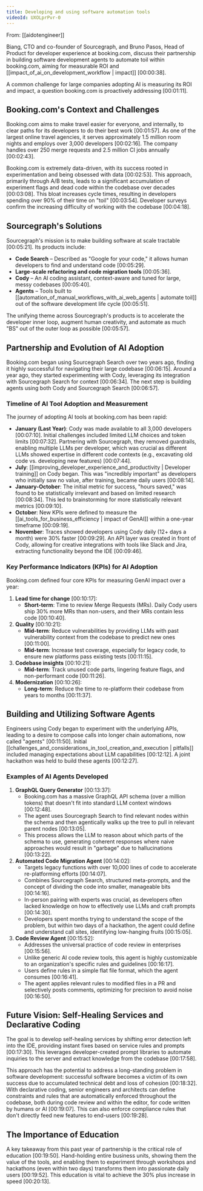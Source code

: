 ```yaml
---
title: Developing and using software automation tools
videoId: UXOLprPvr-0
---
```


From: [[aidotengineer]] <br/> 

Biang, CTO and co-founder of Sourcegraph, and Bruno Pasos, Head of Product for developer experience at booking.com, discuss their partnership in building software development agents to automate toil within booking.com, aiming for measurable ROI and [[impact_of_ai_on_development_workflow | impact]] <a class="yt-timestamp" data-t="00:00:38">[00:00:38]</a>.

A common challenge for large companies adopting AI is measuring its ROI and impact, a question booking.com is proactively addressing <a class="yt-timestamp" data-t="00:01:11">[00:01:11]</a>.

## Booking.com's Context and Challenges

Booking.com aims to make travel easier for everyone, and internally, to clear paths for its developers to do their best work <a class="yt-timestamp" data-t="00:01:57">[00:01:57]</a>. As one of the largest online travel agencies, it serves approximately 1.5 million room nights and employs over 3,000 developers <a class="yt-timestamp" data-t="00:02:16">[00:02:16]</a>. The company handles over 250 merge requests and 2.5 million CI jobs annually <a class="yt-timestamp" data-t="00:02:43">[00:02:43]</a>.

Booking.com is extremely data-driven, with its success rooted in experimentation and being obsessed with data <a class="yt-timestamp" data-t="00:02:53">[00:02:53]</a>. This approach, primarily through A/B tests, leads to a significant accumulation of experiment flags and dead code within the codebase over decades <a class="yt-timestamp" data-t="00:03:08">[00:03:08]</a>. This bloat increases cycle times, resulting in developers spending over 90% of their time on "toil" <a class="yt-timestamp" data-t="00:03:54">[00:03:54]</a>. Developer surveys confirm the increasing difficulty of working with the codebase <a class="yt-timestamp" data-t="00:04:18">[00:04:18]</a>.

## Sourcegraph's Solutions

Sourcegraph's mission is to make building software at scale tractable <a class="yt-timestamp" data-t="00:05:21">[00:05:21]</a>. Its products include:
*   **Code Search** – Described as "Google for your code," it allows human developers to find and understand code <a class="yt-timestamp" data-t="00:05:29">[00:05:29]</a>.
*   **Large-scale refactoring and code migration tools** <a class="yt-timestamp" data-t="00:05:36">[00:05:36]</a>.
*   **Cody** – An AI coding assistant, context-aware and tuned for large, messy codebases <a class="yt-timestamp" data-t="00:05:40">[00:05:40]</a>.
*   **Agents** – Tools built to [[automation_of_manual_workflows_with_ai_web_agents | automate toil]] out of the software development life cycle <a class="yt-timestamp" data-t="00:05:51">[00:05:51]</a>.

The unifying theme across Sourcegraph's products is to accelerate the developer inner loop, augment human creativity, and automate as much "BS" out of the outer loop as possible <a class="yt-timestamp" data-t="00:05:57">[00:05:57]</a>.

## Partnership and Evolution of AI Adoption

Booking.com began using Sourcegraph Search over two years ago, finding it highly successful for navigating their large codebase <a class="yt-timestamp" data-t="00:06:15">[00:06:15]</a>. Around a year ago, they started experimenting with Cody, leveraging its integration with Sourcegraph Search for context <a class="yt-timestamp" data-t="00:06:34">[00:06:34]</a>. The next step is building agents using both Cody and Sourcegraph Search <a class="yt-timestamp" data-t="00:06:57">[00:06:57]</a>.

### Timeline of AI Tool Adoption and Measurement

The journey of adopting AI tools at booking.com has been rapid:
*   **January (Last Year)**: Cody was made available to all 3,000 developers <a class="yt-timestamp" data-t="00:07:10">[00:07:10]</a>. Initial challenges included limited LLM choices and token limits <a class="yt-timestamp" data-t="00:07:32">[00:07:32]</a>. Partnering with Sourcegraph, they removed guardrails, enabling multiple LLMs per developer, which was crucial as different LLMs showed expertise in different code contexts (e.g., excavating old code vs. developing new features) <a class="yt-timestamp" data-t="00:07:44">[00:07:44]</a>.
*   **July**: [[improving_developer_experience_and_productivity | Developer training]] on Cody began. This was "incredibly important" as developers who initially saw no value, after training, became daily users <a class="yt-timestamp" data-t="00:08:14">[00:08:14]</a>.
*   **January-October**: The initial metric for success, "hours saved," was found to be statistically irrelevant and based on limited research <a class="yt-timestamp" data-t="00:08:34">[00:08:34]</a>. This led to brainstorming for more statistically relevant metrics <a class="yt-timestamp" data-t="00:09:10">[00:09:10]</a>.
*   **October**: New KPIs were defined to measure the [[ai_tools_for_business_efficiency | impact of GenAI]] within a one-year timeframe <a class="yt-timestamp" data-t="00:09:19">[00:09:19]</a>.
*   **November**: Traces showed developers using Cody daily (12+ days a month) were 30% faster <a class="yt-timestamp" data-t="00:09:29">[00:09:29]</a>. An API layer was created in front of Cody, allowing for creative integrations with tools like Slack and Jira, extracting functionality beyond the IDE <a class="yt-timestamp" data-t="00:09:46">[00:09:46]</a>.

### Key Performance Indicators (KPIs) for AI Adoption

Booking.com defined four core KPIs for measuring GenAI impact over a year:
1.  **Lead time for change** <a class="yt-timestamp" data-t="00:10:17">[00:10:17]</a>:
    *   **Short-term**: Time to review Merge Requests (MRs). Daily Cody users ship 30% more MRs than non-users, and their MRs contain less code <a class="yt-timestamp" data-t="00:10:40">[00:10:40]</a>.
2.  **Quality** <a class="yt-timestamp" data-t="00:10:21">[00:10:21]</a>:
    *   **Mid-term**: Reduce vulnerabilities by providing LLMs with past vulnerability context from the codebase to predict new ones <a class="yt-timestamp" data-t="00:11:00">[00:11:00]</a>.
    *   **Mid-term**: Increase test coverage, especially for legacy code, to ensure new platforms pass existing tests <a class="yt-timestamp" data-t="00:11:15">[00:11:15]</a>.
3.  **Codebase insights** <a class="yt-timestamp" data-t="00:10:21">[00:10:21]</a>:
    *   **Mid-term**: Track unused code parts, lingering feature flags, and non-performant code <a class="yt-timestamp" data-t="00:11:26">[00:11:26]</a>.
4.  **Modernization** <a class="yt-timestamp" data-t="00:10:26">[00:10:26]</a>:
    *   **Long-term**: Reduce the time to re-platform their codebase from years to months <a class="yt-timestamp" data-t="00:11:37">[00:11:37]</a>.

## Building and Utilizing Software Agents

Engineers using Cody began to experiment with the underlying APIs, leading to a desire to compose calls into longer chain automations, now called "agents" <a class="yt-timestamp" data-t="00:11:50">[00:11:50]</a>. Initial [[challenges_and_considerations_in_tool_creation_and_execution | pitfalls]] included managing expectations about LLM capabilities <a class="yt-timestamp" data-t="00:12:12">[00:12:12]</a>. A joint hackathon was held to build these agents <a class="yt-timestamp" data-t="00:12:27">[00:12:27]</a>.

### Examples of AI Agents Developed

1.  **GraphQL Query Generator** <a class="yt-timestamp" data-t="00:13:37">[00:13:37]</a>:
    *   Booking.com has a massive GraphQL API schema (over a million tokens) that doesn't fit into standard LLM context windows <a class="yt-timestamp" data-t="00:12:48">[00:12:48]</a>.
    *   The agent uses Sourcegraph Search to find relevant nodes within the schema and then agentically walks up the tree to pull in relevant parent nodes <a class="yt-timestamp" data-t="00:13:05">[00:13:05]</a>.
    *   This process allows the LLM to reason about which parts of the schema to use, generating coherent responses where naive approaches would result in "garbage" due to hallucinations <a class="yt-timestamp" data-t="00:13:22">[00:13:22]</a>.
2.  **Automated Code Migration Agent** <a class="yt-timestamp" data-t="00:14:02">[00:14:02]</a>:
    *   Targets legacy functions with over 10,000 lines of code to accelerate re-platforming efforts <a class="yt-timestamp" data-t="00:14:07">[00:14:07]</a>.
    *   Combines Sourcegraph Search, structured meta-prompts, and the concept of dividing the code into smaller, manageable bits <a class="yt-timestamp" data-t="00:14:16">[00:14:16]</a>.
    *   In-person pairing with experts was crucial, as developers often lacked knowledge on how to effectively use LLMs and craft prompts <a class="yt-timestamp" data-t="00:14:30">[00:14:30]</a>.
    *   Developers spent months trying to understand the scope of the problem, but within two days of a hackathon, the agent could define and understand call sites, identifying low-hanging fruits <a class="yt-timestamp" data-t="00:15:05">[00:15:05]</a>.
3.  **Code Review Agent** <a class="yt-timestamp" data-t="00:15:52">[00:15:52]</a>:
    *   Addresses the universal practice of code review in enterprises <a class="yt-timestamp" data-t="00:15:56">[00:15:56]</a>.
    *   Unlike generic AI code review tools, this agent is highly customizable to an organization's specific rules and guidelines <a class="yt-timestamp" data-t="00:16:17">[00:16:17]</a>.
    *   Users define rules in a simple flat file format, which the agent consumes <a class="yt-timestamp" data-t="00:16:41">[00:16:41]</a>.
    *   The agent applies relevant rules to modified files in a PR and selectively posts comments, optimizing for precision to avoid noise <a class="yt-timestamp" data-t="00:16:50">[00:16:50]</a>.

## Future Vision: Self-Healing Services and Declarative Coding

The goal is to develop self-healing services by shifting error detection left into the IDE, providing instant fixes based on service rules and prompts <a class="yt-timestamp" data-t="00:17:30">[00:17:30]</a>. This leverages developer-created prompt libraries to automate inquiries to the server and extract knowledge from the codebase <a class="yt-timestamp" data-t="00:17:58">[00:17:58]</a>.

This approach has the potential to address a long-standing problem in software development: successful software becomes a victim of its own success due to accumulated technical debt and loss of cohesion <a class="yt-timestamp" data-t="00:18:32">[00:18:32]</a>. With declarative coding, senior engineers and architects can define constraints and rules that are automatically enforced throughout the codebase, both during code review and within the editor, for code written by humans or AI <a class="yt-timestamp" data-t="00:19:07">[00:19:07]</a>. This can also enforce compliance rules that don't directly feed new features to end-users <a class="yt-timestamp" data-t="00:19:28">[00:19:28]</a>.

## The Importance of Education

A key takeaway from this past year of partnership is the critical role of education <a class="yt-timestamp" data-t="00:19:50">[00:19:50]</a>. Hand-holding entire business units, showing them the value of the tools, and enabling them to experiment through workshops and hackathons (even within two days) transforms them into passionate daily users <a class="yt-timestamp" data-t="00:19:52">[00:19:52]</a>. This education is vital to achieve the 30% plus increase in speed <a class="yt-timestamp" data-t="00:20:13">[00:20:13]</a>.